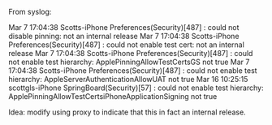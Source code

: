 From syslog:

Mar  7 17:04:38 Scotts-iPhone Preferences(Security)[487] <Notice>: could not disable pinning: not an internal release
Mar  7 17:04:38 Scotts-iPhone Preferences(Security)[487] <Notice>: could not enable test cert: not an internal release
Mar  7 17:04:38 Scotts-iPhone Preferences(Security)[487] <Notice>: could not enable test hierarchy: ApplePinningAllowTestCertsGS not true
Mar  7 17:04:38 Scotts-iPhone Preferences(Security)[487] <Notice>: could not enable test hierarchy: AppleServerAuthenticationAllowUAT not true
Mar 16 10:25:15 scottgls-iPhone SpringBoard(Security)[57] <Notice>: could not enable test hierarchy: ApplePinningAllowTestCertsiPhoneApplicationSigning not true


Idea: modify using proxy to indicate that this in fact an internal release.
